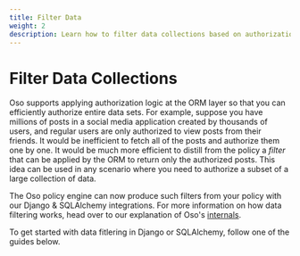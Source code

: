 ```yaml
---
title: Filter Data
weight: 2
description: Learn how to filter data collections based on authorization logic with Oso.
---
```


# Filter Data Collections

Oso supports applying authorization logic at the ORM layer so that you can
efficiently authorize entire data sets. For example, suppose you have millions
of posts in a social media application created by thousands of users, and
regular users are only authorized to view posts from their friends. It would be
inefficient to fetch all of the posts and authorize them one by one. It would
be much more efficient to distill from the policy a _filter_ that can be
applied by the ORM to return only the authorized posts. This idea can be used
in any scenario where you need to authorize a subset of a large collection of
data.

The Oso policy engine can now produce such filters from your policy with our
Django & SQLAlchemy integrations.
For more information on how data filtering works, head over to our explanation of Oso's
[internals](project/internals#data-filtering).

To get started with data fitlering in Django or SQLAlchemy, follow one of the guides below.


